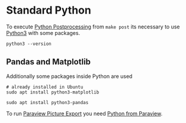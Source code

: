 Standard Python
======================================================================

To execute [Python Postprocessing](../../scripts/python-postprocessing.py) from `make post` its necessary 
to use [Python3](https://www.python.org) with some packages.  

    python3 --version


## Pandas and Matplotlib
Additionally some packages inside Python are used

    # already installed in Ubuntu
    sudo apt install python3-matplotlib

    sudo apt install python3-pandas



To run [Paraview Picture Export](../../scripts/paraview-export-all.py) you need [Python from Paraview](paraview.python.md).  
